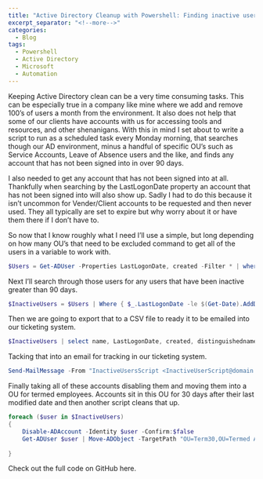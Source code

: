 ```yaml
---
title: "Active Directory Cleanup with Powershell: Finding inactive users"
excerpt_separator: "<!--more-->"
categories:
  - Blog
tags:
  - Powershell
  - Active Directory
  - Microsoft
  - Automation
---
```


Keeping Active Directory clean can be a very time consuming tasks. This can be especially true in a company like mine where we add and remove 100’s of users a month from the environment. It also does not help that some of our clients have accounts with us for accessing tools and resources, and other shenanigans. With this in mind I set about to write a script to run as a scheduled task every Monday morning, that searches though our AD environment, minus a handful of specific OU’s such as Service Accounts, Leave of Absence users and the like, and finds any account that has not been signed into in over 90 days.

I also needed to get any account that has not been signed into at all. Thankfully when searching by the LastLogonDate property an account that has not been signed into will also show up. Sadly I had to do this because it isn’t uncommon for Vender/Client accounts to be requested and then never used. They all typically are set to expire but why worry about it or have them there if I don’t have to.

So now that I know roughly what I need I’ll use a simple, but long depending on how many OU’s that need to be excluded command to get all of the users in a variable to work with.

```powershell
$Users = Get-ADUser -Properties LastLogonDate, created -Filter * | where {$_.distinguishedname -notmatch "OU=External Accounts,DC=domain,DC=net" -and $_.distinguishedname -notmatch "CN=Microsoft Exchange System Objects,DC=domain,DC=net" -and $_.distinguishedname -notmatch "OU=Exchange Accounts,OU=Accounts,OU=Corporate,DC=domain,DC=net" -and $_.distinguishedname -notmatch "CN=Builtin,DC=domain,DC=net" }
```

Next I’ll search through those users for any users that have been inactive greater than 90 days.

```powershell
$InactiveUsers = $Users | Where { $_.LastLogonDate -le $(Get-Date).AddDays(-90) -and $_.Created -le $(Get-Date).AddDays(-14)}
```

Then we are going to export that to a CSV file to ready it to be emailed into our ticketing system.

```powershell
$InactiveUsers | select name, LastLogonDate, created, distinguishedname | Export-Csv C:\Scripts\Script_Results\90users.csv -NoTypeInformation
```

Tacking that into an email for tracking in our ticketing system.

```powershell
Send-MailMessage -From "InactiveUsersScript <InactiveUserScript@domain.com>" -To "domainitsupport@domain.com" -Cc "serverteam@domain.com", "infosec@domain.com", "ITSCSCTech@domain.com", "ITSCSCIDs@domain.com" -Subject "Users inactive- 90 days" -Body "Please see attatched CSV file" -Attachments "C:\Scripts\Script_Results\90users.csv" -SmtpServer "smtp.domain.net"
```

Finally taking all of these accounts disabling them and moving them into a OU for termed employees. Accounts sit in this OU for 30 days after their last modified date and then another script cleans that up.

```powershell
foreach ($user in $InactiveUsers)
{
	Disable-ADAccount -Identity $user -Confirm:$false
	Get-ADUser $user | Move-ADObject -TargetPath "OU=Term30,OU=Termed Accounts,DC=domain,DC=net"
	
}
```

Check out the full code on GitHub here.